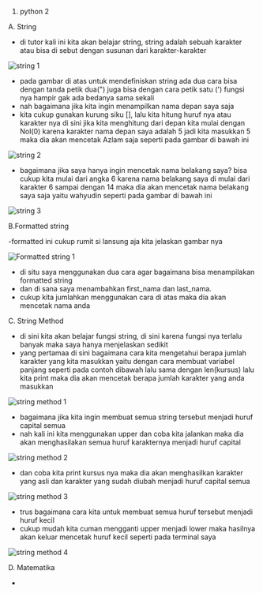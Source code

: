 1. python 2

A. String

- di tutor kali ini kita akan belajar string, string adalah sebuah karakter atau bisa di sebut dengan susunan dari karakter-karakter

![string 1](https://user-images.githubusercontent.com/93004934/140630081-e94a7f17-76dc-41b1-be0e-9f5dc4a931d9.png)

- pada gambar di atas untuk mendefiniskan string ada dua cara bisa dengan tanda petik dua(") juga bisa dengan cara petik satu (') fungsi nya hampir gak ada bedanya sama sekali
- nah bagaimana jika kita ingin menampilkan nama depan saya saja
- kita cukup gunakan kurung siku [], lalu kita hitung huruf nya atau karakter nya di sini jika kita menghitung dari depan kita mulai dengan Nol(0) karena karakter nama depan saya adalah 5 jadi kita masukkan 5 maka dia akan mencetak Azlam saja seperti pada gambar di bawah ini

![string 2](https://user-images.githubusercontent.com/93004934/140630172-547dfef0-33f3-4d02-bd50-ab00091b3867.png)

- bagaimana jika saya hanya ingin mencetak nama belakang saya? bisa cukup kita mulai dari angka 6 karena nama belakang saya di mulai dari karakter 6 sampai dengan 14 maka dia akan mencetak nama belakang saya saja yaitu wahyudin seperti pada gambar di bawah ini

![string 3](https://user-images.githubusercontent.com/93004934/140630303-931a6e87-2c11-43cc-83ae-73268ecc3c98.png)

B.Formatted string

-formatted ini cukup rumit si lansung aja kita jelaskan gambar nya

![Formatted string 1](https://user-images.githubusercontent.com/93004934/140630394-007f88fd-ef13-4c76-afe7-23ec807b4bce.png)

- di situ saya menggunakan dua cara agar bagaimana bisa menampilakan formatted string
- dan di sana saya menambahkan first_nama dan last_nama.
- cukup kita jumlahkan menggunakan cara di atas maka dia akan mencetak nama anda

C. String Method

- di sini kita akan belajar fungsi string, di sini karena fungsi nya terlalu banyak maka saya hanya menjelaskan sedikit
- yang pertamaa di sini bagaimana cara kita mengetahui berapa jumlah karakter yang kita masukkan yaitu dengan cara membuat variabel panjang seperti pada contoh dibawah lalu sama dengan len(kursus) lalu kita print maka dia akan mencetak berapa jumlah karakter yang anda masukkan

![string method 1](https://user-images.githubusercontent.com/93004934/140630505-1f9623d0-d375-4f9c-af79-1b2dd9c6752b.png)

- bagaimana jika kita ingin membuat semua string tersebut menjadi huruf capital semua
- nah kali ini kita menggunakan upper dan coba kita jalankan maka dia akan menghasilakan semua huruf karakternya menjadi huruf capital

![string method 2](https://user-images.githubusercontent.com/93004934/140630599-fef666c7-4a1b-457f-8332-ed706cb25377.png)

- dan coba kita print kursus nya maka dia akan menghasilkan karakter yang asli dan karakter yang sudah diubah menjadi huruf capital semua

![string method 3](https://user-images.githubusercontent.com/93004934/140630803-53dc7555-7a9f-4229-9433-bee14cb86008.png)

- trus bagaimana cara kita untuk membuat semua huruf tersebut menjadi huruf kecil
- cukup mudah kita cuman mengganti upper menjadi lower maka hasilnya akan keluar mencetak huruf kecil seperti pada terminal saya

![string method 4](https://user-images.githubusercontent.com/93004934/140630835-224faf5d-c1ab-4ab9-9c5e-6e2eb687be7a.png)

D. Matematika

-














